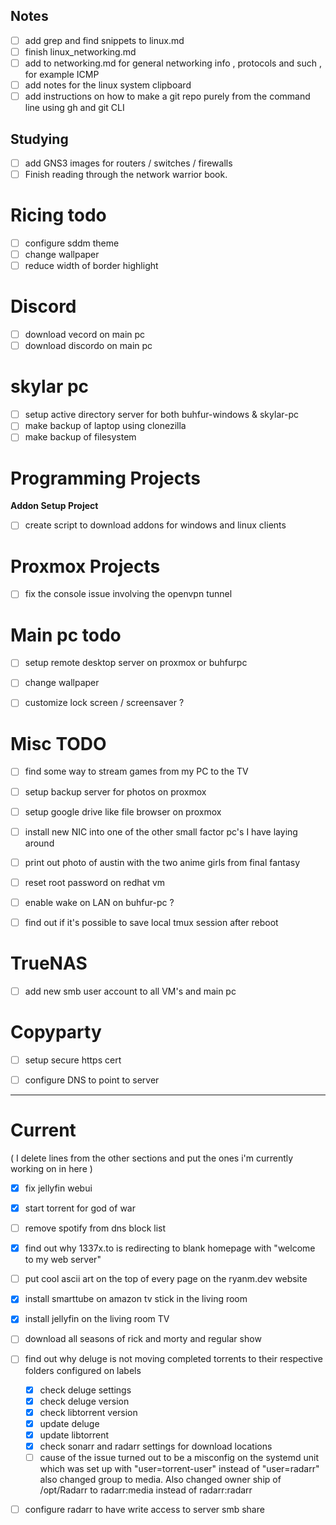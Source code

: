 
## Notes 

- [ ] add grep and find snippets to linux.md
- [ ] finish linux\_networking.md 
- [ ] add to networking.md for general networking info , protocols and such , for example ICMP 
- [ ] add notes for the linux system clipboard 
- [ ] add instructions on how to make a git repo purely from the command line using gh and git CLI 

## Studying 

- [ ] add GNS3 images for routers / switches / firewalls 
- [ ] Finish reading through the network warrior book.

# Ricing todo 

- [ ] configure sddm theme 
- [ ] change wallpaper 
- [ ] reduce width of border highlight 

# Discord 

- [ ] download vecord on main pc 
- [ ] download discordo on main pc 

# skylar pc 

- [ ] setup active directory server for both buhfur-windows & skylar-pc 
- [ ] make backup of laptop using clonezilla 
- [ ] make backup of filesystem 

# Programming Projects 

**Addon Setup Project**

- [ ] create script to download addons for windows and linux clients 

# Proxmox Projects 

- [ ] fix the console issue involving the openvpn tunnel 

# Main pc todo 

- [ ] setup remote desktop server on proxmox or buhfurpc 
- [ ] change wallpaper 
- [ ] customize lock screen / screensaver ? 


# Misc TODO 

- [ ] find some way to stream games from my PC to the TV 
- [ ] setup backup server for photos on proxmox 
- [ ] setup google drive like file browser on proxmox 
- [ ] install new NIC into one of the other small factor pc's I have laying around 
- [ ] print out photo of austin with the two anime girls from final fantasy 
- [ ] reset root password on redhat vm 
- [ ] enable wake on LAN on buhfur-pc ?
- [ ] find out if it's possible to save local tmux session after reboot 


# TrueNAS 

- [ ] add new smb user account to all VM's and main pc 

# Copyparty 

- [ ] setup secure https cert 
- [ ] configure DNS to point to server 


---

# Current 

( I delete lines from the other sections and put the ones i'm currently working on in here )

- [x] fix jellyfin webui 
- [x] start torrent for god of war
- [ ] remove spotify from dns block list 
- [x] find out why 1337x.to is redirecting to blank homepage with "welcome to my web server" 
- [ ] put cool ascii art on the top of every page on the ryanm.dev website 
- [x] install smarttube on amazon tv stick in the living room 
- [x] install jellyfin on the living room TV 
- [ ] download all seasons of rick and morty and regular show 
- [ ] find out why deluge is not moving completed torrents to their respective folders configured on labels 
    - [x] check deluge settings 
    - [x] check deluge version 
    - [x] check libtorrent version 
    - [x] update deluge 
    - [x] update libtorrent  
    - [x] check sonarr and radarr settings for download locations 
    - [ ] cause of the issue turned out to be a misconfig on the systemd unit which was set up with "user=torrent-user" instead of "user=radarr" also changed group to media. Also changed owner ship of /opt/Radarr to radarr:media instead of radarr:radarr  
- [ ] configure radarr to have write access to server smb share 
    

    
    










